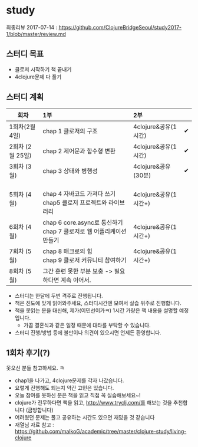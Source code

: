 # study
 
최종리뷰 2017-07-14 : https://github.com/ClojureBridgeSeoul/study2017-1/blob/master/review.md

## 스터디 목표

- 클로저 시작하기 책 끝내기
- 4clojure문제 다 풀기

## 스터디 계획

| 회차        | 1부            | 2부   |  |
| ---------- |:-------------| :-----| --- | 
| 1회차(2월 4일) | chap 1 클로저의 구조 | 4clojure&공유(1시간) | ✔	
| 2회차 (2월 25일) | chap 2 제어문과 함수형 변환 | 4clojure&공유(1시간) | ✔
| 3회차 (3월) | chap 3 상태와 병행성 | 4clojure&공유(30분) | ✔
| 5회차 (4월) | </br> chap 4 자바코드 가져다 쓰기</br> chap5 클로저 프로젝트와 라이브러리 | 4clojure&공유(1시간+) | 
| 6회차 (4월)  | chap 6 core.async로 통신하기 </br>  chap 7 클로저로 웹 어플리케이션 만들기 | 4clojure&공유(1시간+) | 
| 7회차 (5월) | chap 8 매크로의 힘</br> chap 9 클로저 커뮤니티 참여하기 | 4clojure&공유(1시간+) | 
| 8회차 (5월) | 그간 훈련 못한 부분 보충 -> 필요하다면 계속 이어서. | 
 
- 스터디는 한달에 두번 격주로 진행됩니다.
- 책은 진도에 맞게 읽어와주세요, 스터디시간엔 모여서 실습 위주로 진행합니다.
- 책을 못읽는 분을 대신해, 제가(이민선이가ㅋ) 1시간 가량은 책 내용을 설명할 예정입니다.
  - 가끔 결혼식과 같은 일정 때문에 대타를 부탁할 수 있습니다.
- 스터디 진행/방법 등에 불만이나 의견이 있으시면 언제든 환영합니다.

## 1회차 후기(?)

못오신 분들 참고하세요. ㅋ

- chap1을 나가고, 4clojure문제를 각자 나갔습니다.
- 요렇게 진행해도 되는지 약간 고민은 있습니다.
- 오늘 참여를 못하신 분은 책을 읽고 직접 꼭 실습해보세요~!
- clojure가 전무하다면 책을 읽고, http://www.tryclj.com/를 해보는 것을 추천합니다 (금방합니다)
- 어려웠던 문제는 풀고 공유하는 시간도 있으면 재밌을 것 같습니다
- 재열님 자료 참고 : https://github.com/malkoG/academic/tree/master/clojure-study/living-clojure
